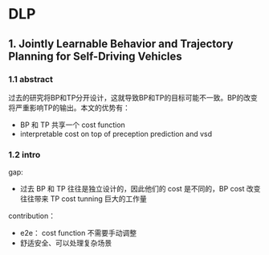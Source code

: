 # DLP
## 1. Jointly Learnable Behavior and Trajectory Planning for Self-Driving Vehicles
### 1.1 abstract

过去的研究将BP和TP分开设计，这就导致BP和TP的目标可能不一致。BP的改变将严重影响TP的输出。本文的优势有：

- BP 和 TP 共享一个 cost function
- interpretable cost on top of preception prediction and vsd

### 1.2 intro

gap:

- 过去 BP 和 TP 往往是独立设计的，因此他们的 cost 是不同的，BP cost 改变往往带来 TP cost tunning 巨大的工作量

contribution：

- e2e： cost function 不需要手动调整
- 舒适安全、可以处理复杂场景

